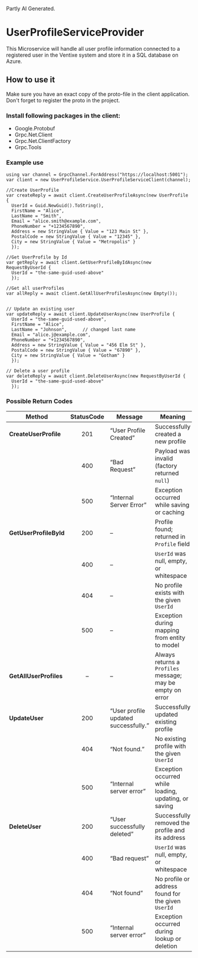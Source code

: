 Partly AI Generated.

# UserProfileServiceProvider

This Microservice will handle all user profile information connected to a registered user in the Ventixe system and store it in a SQL database on Azure.

## How to use it

Make sure you have an exact copy of the proto-file in the client application. Don't forget to register the proto in the project.

### Install following packages in the client:
- Google.Protobuf
- Grpc.Net.Client
- Grpc.Net.ClientFactory
- Grpc.Tools

### Example use

```
using var channel = GrpcChannel.ForAddress("https://localhost:5001");
var client = new UserProfileService.UserProfileServiceClient(channel);

//Create UserProfile
var createReply = await client.CreateUserProfileAsync(new UserProfile {
  UserId = Guid.NewGuid().ToString(),
  FirstName = "Alice",
  LastName = "Smith",
  Email = "alice.smith@example.com",
  PhoneNumber = "+1234567890",
  Address = new StringValue { Value = "123 Main St" },
  PostalCode = new StringValue { Value = "12345" },
  City = new StringValue { Value = "Metropolis" }
  });

//Get UserProfile by Id
var getReply = await client.GetUserProfileByIdAsync(new RequestByUserId {
  UserId = "the-same-guid-used-above"
  });

//Get all userProfiles
var allReply = await client.GetAllUserProfilesAsync(new Empty());


// Update an existing user
var updateReply = await client.UpdateUserAsync(new UserProfile {
  UserId = "the-same-guid-used-above",
  FirstName = "Alice",
  LastName = "Johnson",      // changed last name
  Email = "alice.j@example.com",
  PhoneNumber = "+1234567890",
  Address = new StringValue { Value = "456 Elm St" },
  PostalCode = new StringValue { Value = "67890" },
  City = new StringValue { Value = "Gotham" }
  });

// Delete a user profile
var deleteReply = await client.DeleteUserAsync(new RequestByUserId {
  UserId = "the-same-guid-used-above"
  });
```

### Possible Return Codes
| Method                 | StatusCode | Message                              | Meaning                                                    |
| ---------------------- | :--------: | ------------------------------------ | ---------------------------------------------------------- |
| **CreateUserProfile**  |     201    | “User Profile Created”               | Successfully created a new profile                         |
|                        |     400    | “Bad Request”                        | Payload was invalid (factory returned `null`)              |
|                        |     500    | “Internal Server Error”              | Exception occurred while saving or caching                 |
| **GetUserProfileById** |     200    | –                                    | Profile found; returned in `Profile` field                 |
|                        |     400    | –                                    | `UserId` was null, empty, or whitespace                    |
|                        |     404    | –                                    | No profile exists with the given `UserId`                  |
|                        |     500    | –                                    | Exception during mapping from entity to model              |
| **GetAllUserProfiles** |      –     | –                                    | Always returns a `Profiles` message; may be empty on error |
| **UpdateUser**         |     200    | “User profile updated successfully.” | Successfully updated existing profile                      |
|                        |     404    | “Not found.”                         | No existing profile with the given `UserId`                |
|                        |     500    | “Internal server error”              | Exception occurred while loading, updating, or saving      |
| **DeleteUser**         |     200    | “User successfully deleted”          | Successfully removed the profile and its address           |
|                        |     400    | “Bad request”                        | `UserId` was null, empty, or whitespace                    |
|                        |     404    | “Not found”                          | No profile or address found for the given `UserId`         |
|                        |     500    | “Internal server error”              | Exception occurred during lookup or deletion               |

